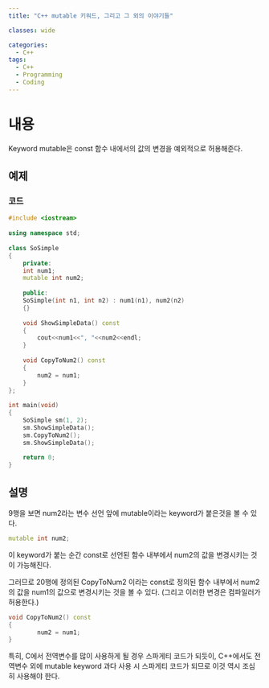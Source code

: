 ```yaml
---
title: "C++ mutable 키워드, 그리고 그 외의 이야기들"

classes: wide

categories:
  - C++
tags:
  - C++
  - Programming
  - Coding
---
```


# 내용

Keyword mutable은 const 함수 내에서의 값의 변경을 예외적으로 허용해준다.

## 예제

### 코드

```cpp
#include <iostream>
 
using namespace std;
 
class SoSimple
{
    private:
    int num1;
    mutable int num2;
 
    public:
    SoSimple(int n1, int n2) : num1(n1), num2(n2)
    {}
 
    void ShowSimpleData() const
    {
        cout<<num1<<", "<<num2<<endl;
    }
 
    void CopyToNum2() const
    {
        num2 = num1;
    }
};
 
int main(void)
{
    SoSimple sm(1, 2);
    sm.ShowSimpleData();
    sm.CopyToNum2();
    sm.ShowSimpleData();
 
    return 0;
}
```

## 설명

9행을 보면 num2라는 변수 선언 앞에 mutable이라는 keyword가 붙은것을 볼 수 있다.

```cpp
mutable int num2;
```

이 keyword가 붙는 순간 const로 선언된 함수 내부에서 num2의 값을 변경시키는 것이 가능해진다.

그러므로 20행에 정의된 CopyToNum2 이라는 const로 정의된 함수 내부에서 num2의 값을 num1의 값으로 변경시키는 것을 볼 수 있다.
(그리고 이러한 변경은 컴파일러가 허용한다.)

```cpp
void CopyToNum2() const
{
        num2 = num1;
}
```

특히, C에서 전역변수를 많이 사용하게 될 경우 스파게티 코드가 되듯이, C++에서도 전역변수 외에 mutable keyword 과다 사용 시 스파게티 코드가 되므로 이것 역시 조심히 사용해야 한다.
